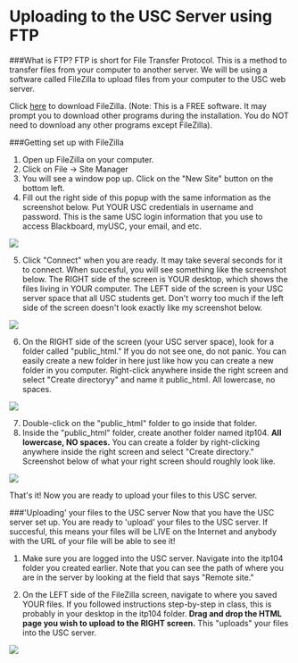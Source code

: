 Uploading to the USC Server using FTP
=====================================

###What is FTP?
FTP is short for File Transfer Protocol. This is a method to transfer files from your computer to another server. We will be using a software called FileZilla to upload files from your computer to the USC web server. 

Click [here](https://filezilla-project.org/download.php) to download FileZilla.
(Note: This is a FREE software. It may prompt you to download other programs during the installation. You do NOT need to download any other programs except FileZilla).

###Getting set up with FileZilla
1. Open up FileZilla on your computer.
2. Click on File -> Site Manager
3. You will see a window pop up. Click on the "New Site" button on the bottom left. 
4. Fill out the right side of this popup with the same information as the screenshot below. Put YOUR USC credentials in username and password. This is the same USC login information that you use to access Blackboard, myUSC, your email, and etc. 
<img src="/images/filezilla_step01.png"/>

5. Click "Connect" when you are ready. It may take several seconds for it to connect. When succesful, you will see something like the screenshot below. The RIGHT side of the screen is YOUR desktop, which shows the files living in YOUR computer. The LEFT side of the screen is your USC server space that all USC students get. Don't worry too much if the left side of the screen doesn't look exactly like my screenshot below.
<img src="/images/filezilla_step02.png"/>

6. On the RIGHT side of the screen (your USC server space), look for a folder called "public_html." If you do not see one, do not panic. You can easily create a new folder in here just like how you can create a new folder in you computer. Right-click anywhere inside the right screen and select "Create directoryy" and name it public_html. All lowercase, no spaces.
<img src="/images/filezilla_step03.png"/>

7. Double-click on the "public_html" folder to go inside that folder.
8. Inside the "public_html" folder, create another folder named itp104. **All lowercase, NO spaces.** You can create a folder by right-clicking anywhere inside the right screen and select "Create directory." Screenshot below of what your right screen should roughly look like.
<img src="/images/filezilla_step04.png"/>

That's it! Now you are ready to upload your files to this USC server.

###'Uploading' your files to the USC server
Now that you have the USC server set up. You are ready to 'upload' your files to the USC server. If succesful, this means your files will be LIVE on the Internet and anybody with the URL of your file will be able to see it!

1. Make sure you are logged into the USC server. Navigate into the itp104 folder you created earlier. Note that you can see the path of where you are in the server by looking at the field that says "Remote site." 

2. On the LEFT side of the FileZilla screen, navigate to where you saved YOUR files. If you followed instructions step-by-step in class, this is probably in your desktop in the itp104 folder. **Drag and drop the HTML page you wish to upload to the RIGHT screen.** This "uploads" your files into the USC server. 
<img src="/images/filezilla_step05.png"/>
